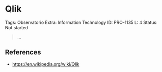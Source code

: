 # Qlik

Tags: Observatorio
Extra: Information Technology
ID: PRO-1135
L: 4
Status: Not started

> …
> 

## References

- https://en.wikipedia.org/wiki/Qlik